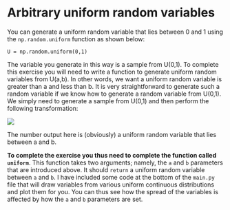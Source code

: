 # Arbitrary uniform random variables

You can generate a uniform random variable that lies between 0 and 1 using the `np.random.uniform` function as shown below:

````
U = np.random.uniform(0,1)
````

The variable you generate in this way is a sample from U(0,1).  To complete this exercise you will need to write a function to generate uniform random variables from U(a,b).  In other words, we want 
a uniform random variable is greater than a and less than b.  It is very straightforward to generate such a random variable if we know how to generate a random variable from U(0,1).  We simply need to 
generate a sample from U(0,1) and then perform the following transformation:

![](https://render.githubusercontent.com/render/math?math=U(a,b)=a%2B(b-a)U(0,1))

The number output here is (obviously) a uniform random variable that lies between a and b.

__To complete the exercise you thus need to complete the function called `uniform`__.  This function takes two arguments; namely, the `a` and `b` parameters that are introduced above.  It should `return` a uniform random variable between `a` and `b`. 
I have included some code at the bottom of the `main.py` file that will draw variables from various uniform continuous distributions and plot them for you.  You can thus see how the spread of the variables is affected by how the `a` and `b` parameters
are set. 
